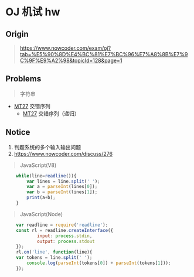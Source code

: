 # OJ 机试 hw

## Origin

> <https://www.nowcoder.com/exam/oj?tab=%E5%90%8D%E4%BC%81%E7%BC%96%E7%A8%8B%E7%9C%9F%E9%A2%98&topicId=128&page=1>

## Problems

> 字符串

- [MT27](./problems/简单/MT27.js) 交错序列
  - [MT27](./problems/简单/MT27.js) 交错序列（递归）

## Notice

1. 判题系统的多个输入输出问题
2. <https://www.nowcoder.com/discuss/276>

> JavaScript(V8)

```JavaScript
    while(line=readline()){
        var lines = line.split(' ');
        var a = parseInt(lines[0]);
        var b = parseInt(lines[1]);
        print(a+b);
    }
```

> JavaScript(Node)

```JavaScript
    var readline = require('readline');
    const rl = readline.createInterface({
            input: process.stdin,
            output: process.stdout
    });
    rl.on('line', function(line){
    var tokens = line.split(' ');
        console.log(parseInt(tokens[0]) + parseInt(tokens[1]));
    });
```
